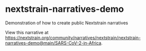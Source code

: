 # nextstrain-narratives-demo
Demonstration of how to create public Nextstrain narratives

View this narrative at https://nextstrain.org/community/narratives/nextstrain/nextstrain-narratives-demo@main/SARS-CoV-2-in-Africa.